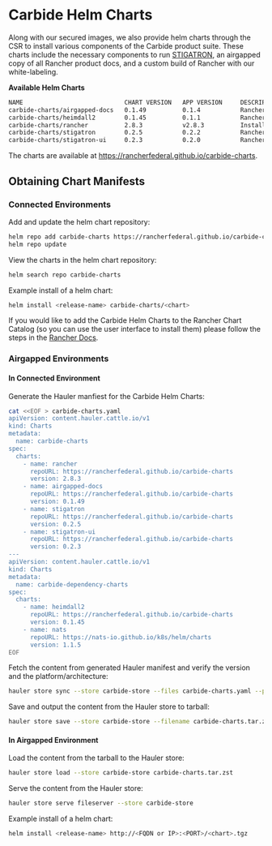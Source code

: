 # Carbide Helm Charts

Along with our secured images, we also provide helm charts through the CSR to install various components of the Carbide product suite. These charts include the necessary components to run [STIGATRON](https://rancherfederal.github.io/carbide-docs/docs/stigatron-docs/introduction), an airgapped copy of all Rancher product docs, and a custom build of Rancher with our white-labeling.

**Available Helm Charts**
```bash
NAME                            CHART VERSION   APP VERSION     DESCRIPTION
carbide-charts/airgapped-docs   0.1.49          0.1.4           Rancher Government Airgapped Docs
carbide-charts/heimdall2        0.1.45          0.1.1           Rancher Government Heimdall2 Tool
carbide-charts/rancher          2.8.3           v2.8.3          Install Rancher Server to manage Kubernetes...
carbide-charts/stigatron        0.2.5           0.2.2           Rancher Government Stigatron Extension
carbide-charts/stigatron-ui     0.2.3           0.2.0           Rancher Government Stigatron UI Extension
```

The charts are available at https://rancherfederal.github.io/carbide-charts.

## Obtaining Chart Manifests

### Connected Environments

Add and update the helm chart repository:

```bash
helm repo add carbide-charts https://rancherfederal.github.io/carbide-charts
helm repo update
```

View the charts in the helm chart repository:

```bash
helm search repo carbide-charts
```

Example install of a helm chart:

```bash
helm install <release-name> carbide-charts/<chart>
```

If you would like to add the Carbide Helm Charts to the Rancher Chart Catalog (so you can use the user interface to install them) please follow the steps in the [Rancher Docs](https://ranchermanager.docs.rancher.com/how-to-guides/new-user-guides/helm-charts-in-rancher).

### Airgapped Environments

#### In Connected Environment

Generate the Hauler manfiest for the Carbide Helm Charts:

```bash
cat <<EOF > carbide-charts.yaml
apiVersion: content.hauler.cattle.io/v1
kind: Charts
metadata:
  name: carbide-charts
spec:
  charts:
    - name: rancher
      repoURL: https://rancherfederal.github.io/carbide-charts
      version: 2.8.3
    - name: airgapped-docs
      repoURL: https://rancherfederal.github.io/carbide-charts
      version: 0.1.49
    - name: stigatron
      repoURL: https://rancherfederal.github.io/carbide-charts
      version: 0.2.5
    - name: stigatron-ui
      repoURL: https://rancherfederal.github.io/carbide-charts
      version: 0.2.3
---
apiVersion: content.hauler.cattle.io/v1
kind: Charts
metadata:
  name: carbide-dependency-charts
spec:
  charts:
    - name: heimdall2
      repoURL: https://rancherfederal.github.io/carbide-charts
      version: 0.1.45
    - name: nats
      repoURL: https://nats-io.github.io/k8s/helm/charts
      version: 1.1.5
EOF
```

Fetch the content from generated Hauler manifest and verify the version and the platform/architecture:

```bash
hauler store sync --store carbide-store --files carbide-charts.yaml --platform <platform/arch>
```

Save and output the content from the Hauler store to tarball:

```bash
hauler store save --store carbide-store --filename carbide-charts.tar.zst
```

#### In Airgapped Environment

Load the content from the tarball to the Hauler store:

```bash
hauler store load --store carbide-store carbide-charts.tar.zst
```

Serve the content from the Hauler store:

```bash
hauler store serve fileserver --store carbide-store
```

Example install of a helm chart:

```bash
helm install <release-name> http://<FQDN or IP>:<PORT>/<chart>.tgz
```
